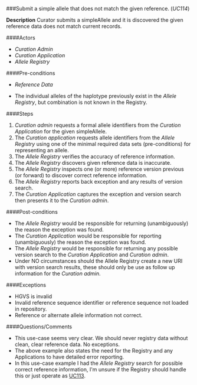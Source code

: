 ###Submit a simple allele that does not match the given reference. (*UC114*)

**Description**
Curator submits a simpleAllele and it is discovered the given reference data does not match current records.

####Actors
- *Curation Admin*
- *Curation Application*
- *Allele Registry*

####Pre-conditions
- *Reference Data*

- The individual alleles of the haplotype previously exist in the *Allele Registry*, but combination is not known in the Registry.


####Steps
1. *Curation admin* requests a formal allele identifiers from the *Curation Application* for the given simpleAllele.
2. The *Curation application* requests allele identifiers from the *Allele Registry* using one of the minimal required data sets (pre-conditions) for representing an allele.
3. The *Allele Registry* verifies the accuracy of reference information.
4. The *Allele Registry* discovers given reference data is inaccurate. 
5. The *Allele Registry* inspects one (or more) reference version previous (or forward) to discover correct reference information.
6. The *Allele Registry* reports back exception and any results of version search.
7. The *Curation Application* captures the exception and version search then presents it to the *Curation admin*.

####Post-conditions
- The *Allele Registry* would be responsible for returning (unambiguously) the reason the exception was found.
- The *Curation Application* would be responsible for reporting (unambiguously) the reason the exception was found.
- The *Allele Registry* would be responsible for returning any possible version search to the *Curation Application* and *Curation admin*.
- Under NO circumstances should the Allele Registry create a new URI with version search results, these should only be use as follow up information for the *Curation admin*.

####Exceptions
- HGVS is invalid
- Invalid reference sequence identifier or reference sequence not loaded in repository.
- Reference or alternate allele information not correct.

####Questions/Comments
- This use-case seems very clear.  We should never registry data without clean, clear reference data. No exceptions.
- The above example also states the need for the Registry and any Applications to have detailed error reporting.
- In this use-case example I had the *Allele Registry* search for possible correct reference information, I'm unsure if the Registry should handle this or just operate as [UC113](./UC113.md).

